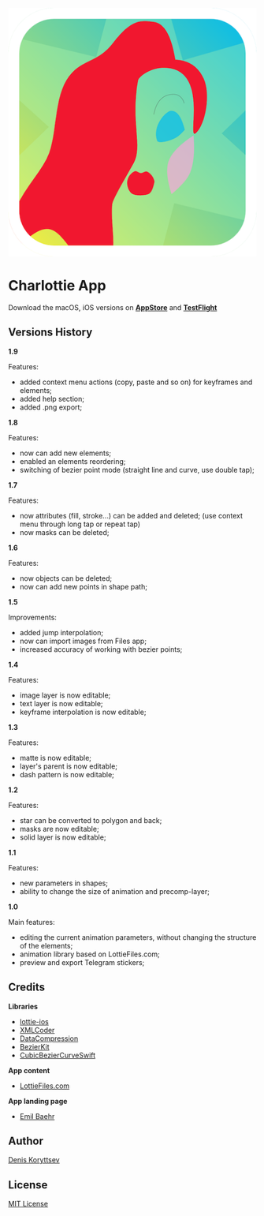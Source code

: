 <p align="center">
    <img src="assets/appicon.png">
</p>

# Charlottie App

Download the macOS, iOS versions on **[AppStore](https://apps.apple.com/app/id1585679549)** and **[TestFlight](https://testflight.apple.com/join/AwyGVVVl)**

## Versions History

**1.9**

Features:
- added context menu actions (copy, paste and so on) for keyframes and elements;
- added help section;
- added .png export;

**1.8**

Features:
- now can add new elements;
- enabled an elements reordering;
- switching of bezier point mode (straight line and curve, use double tap);

**1.7**

Features:
- now attributes (fill, stroke...) can be added and deleted; (use context menu through long tap or repeat tap)
- now masks can be deleted;

**1.6**

Features:
- now objects can be deleted;
- now can add new points in shape path;

**1.5**

Improvements:
- added jump interpolation;
- now can import images from Files app;
- increased accuracy of working with bezier points;

**1.4**

Features:
- image layer is now editable;
- text layer is now editable;
- keyframe interpolation is now editable;

**1.3**

Features:
- matte is now editable;
- layer's parent is now editable;
- dash pattern is now editable;

**1.2**

Features:
- star can be converted to polygon and back;
- masks are now editable;
- solid layer is now editable;

**1.1**

Features:
- new parameters in shapes;
- ability to change the size of animation and precomp-layer;

**1.0**

Main features:

- editing the current animation parameters, without changing the structure of the elements;
- animation library based on LottieFiles.com;
- preview and export Telegram stickers;

## Credits

**Libraries**

- [lottie-ios](https://github.com/airbnb/lottie-ios)
- [XMLCoder](https://github.com/MaxDesiatov/XMLCoder)
- [DataCompression](https://github.com/mw99/DataCompression)
- [BezierKit](https://github.com/hfutrell/BezierKit)
- [CubicBezierCurveSwift](https://github.com/Onaeem26/CubicBezierCurveSwift)

**App content**

- [LottieFiles.com](lottiefiles.com)

**App landing page**

- [Emil Baehr](https://emilbaehr.com/)

## Author
[Denis Koryttsev]()

## License
[MIT License](LICENSE)
